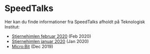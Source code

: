 # SpeedTalks 

Her kan du finde informationer fra SpeedTalks afholdt på Teknologisk Institut:

- [Stjernehimlen februar 2020](stjernehimlen_feb2020.md) (Feb 2020)
- [Stjernehimlen januar 2020](stjernehimlen_jan2020.md) (Jan 2020)
- [Micro:Bit](microbit.md) (Dec 2019)

